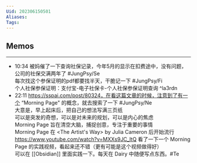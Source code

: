 ```yaml
---
Uid: 202306150501
Aliases: 
Tags: 
---
```

## Memos
---
- 10:34 被妈催了一下查询社保记录，今年5月的显示在扣费途中，没有问题，公司的社保交满两年了 #JungPsy/Se <br>每次找这个参保证明的pdf都要找半天，干脆记一下 #JungPsy/Fi<br>个人社保参保证明：支付宝-电子社保卡-个人社保参保证明查询 ^la3rdn
- 22:11 https://sspai.com/post/80324，在看这篇文章的时候，注意到了有一个 “Morning Page" 的概念，就去搜索了一下 #JungPsy/Ne<br>大意是，早上起床后，把自己的想法写满三页纸<br>可以是突发的奇想，可以是对未来的规划，可以是内心的焦虑<br>Morning Page 旨在清空大脑，捕捉创意，专注于重要的事情<br>Morning Page 在 <The Artist's Way> by Julia Cameron 后开始流行<br>https://www.youtube.com/watch?v=MXXs9JC_ItQ 看了一下一个 Morning Page 的实践视频，看起来还不错（更有可能是这个视频做得好）<br>可以在 [[Obsidian]] 里面实践一下。每天在 Dairy 中随便写点东西。#Te